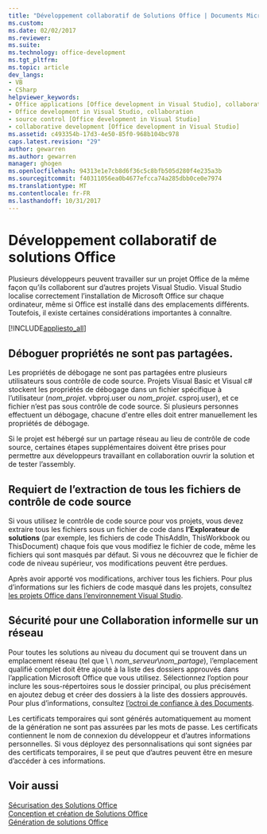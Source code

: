 ```yaml
---
title: "Développement collaboratif de Solutions Office | Documents Microsoft"
ms.custom: 
ms.date: 02/02/2017
ms.reviewer: 
ms.suite: 
ms.technology: office-development
ms.tgt_pltfrm: 
ms.topic: article
dev_langs:
- VB
- CSharp
helpviewer_keywords:
- Office applications [Office development in Visual Studio], collaborative development
- Office development in Visual Studio, collaboration
- source control [Office development in Visual Studio]
- collaborative development [Office development in Visual Studio]
ms.assetid: c493354b-17d3-4e50-85f0-968b104bc978
caps.latest.revision: "29"
author: gewarren
ms.author: gewarren
manager: ghogen
ms.openlocfilehash: 94313e1e7cb8d6f36c5c8bfb505d280f4e235a3b
ms.sourcegitcommit: f40311056ea0b4677efcca74a285dbb0ce0e7974
ms.translationtype: MT
ms.contentlocale: fr-FR
ms.lasthandoff: 10/31/2017
---
```

# <a name="collaborative-development-of-office-solutions"></a>Développement collaboratif de solutions Office
  Plusieurs développeurs peuvent travailler sur un projet Office de la même façon qu’ils collaborent sur d’autres projets Visual Studio. Visual Studio localise correctement l’installation de Microsoft Office sur chaque ordinateur, même si Office est installé dans des emplacements différents. Toutefois, il existe certaines considérations importantes à connaître.  
  
 [!INCLUDE[appliesto_all](../vsto/includes/appliesto-all-md.md)]  
  
## <a name="debug-properties-are-not-shared"></a>Déboguer propriétés ne sont pas partagées.  
 Les propriétés de débogage ne sont pas partagées entre plusieurs utilisateurs sous contrôle de code source. Projets Visual Basic et Visual c# stockent les propriétés de débogage dans un fichier spécifique à l’utilisateur (*nom_projet*. vbproj.user ou *nom_projet*. csproj.user), et ce fichier n’est pas sous contrôle de code source. Si plusieurs personnes effectuent un débogage, chacune d'entre elles doit entrer manuellement les propriétés de débogage.  
  
 Si le projet est hébergé sur un partage réseau au lieu de contrôle de code source, certaines étapes supplémentaires doivent être prises pour permettre aux développeurs travaillant en collaboration ouvrir la solution et de tester l’assembly.  
  
## <a name="source-control-requires-checking-out-all-files"></a>Requiert de l’extraction de tous les fichiers de contrôle de code source  
 Si vous utilisez le contrôle de code source pour vos projets, vous devez extraire tous les fichiers sous un fichier de code dans **l’Explorateur de solutions** (par exemple, les fichiers de code ThisAddIn, ThisWorkbook ou ThisDocument) chaque fois que vous modifiez le fichier de code, même les fichiers qui sont masqués par défaut. Si vous ne découvrez que le fichier de code de niveau supérieur, vos modifications peuvent être perdues.  
  
 Après avoir apporté vos modifications, archiver tous les fichiers. Pour plus d’informations sur les fichiers de code masqué dans les projets, consultez [les projets Office dans l’environnement Visual Studio](../vsto/office-projects-in-the-visual-studio-environment.md).  
  
## <a name="security-for-informal-collaboration-on-a-network"></a>Sécurité pour une Collaboration informelle sur un réseau  
 Pour toutes les solutions au niveau du document qui se trouvent dans un emplacement réseau (tel que \\ \\ *nom_serveur*\\*nom_partage*), l’emplacement qualifié complet doit être ajouté à la liste des dossiers approuvés dans l’application Microsoft Office que vous utilisez. Sélectionnez l’option pour inclure les sous-répertoires sous le dossier principal, ou plus précisément en ajoutez debug et créer des dossiers à la liste des dossiers approuvés. Pour plus d’informations, consultez [l’octroi de confiance à des Documents](../vsto/granting-trust-to-documents.md).  
  
 Les certificats temporaires qui sont générés automatiquement au moment de la génération ne sont pas assurées par les mots de passe. Les certificats contiennent le nom de connexion du développeur et d’autres informations personnelles. Si vous déployez des personnalisations qui sont signées par des certificats temporaires, il se peut que d’autres peuvent être en mesure d’accéder à ces informations.  
  
## <a name="see-also"></a>Voir aussi  
 [Sécurisation des Solutions Office](../vsto/securing-office-solutions.md)   
 [Conception et création de Solutions Office](../vsto/designing-and-creating-office-solutions.md)   
 [Génération de solutions Office](../vsto/building-office-solutions.md)  
  
  